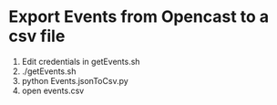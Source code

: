 Export Events from Opencast to a csv file
=========================================

1. Edit credentials in getEvents.sh
2. ./getEvents.sh 
3. python Events.jsonToCsv.py 
4. open events.csv

